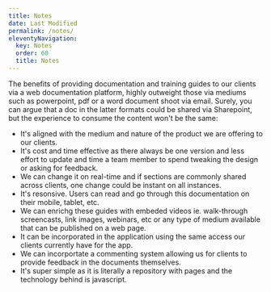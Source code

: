 ```yaml
---
title: Notes
date: Last Modified 
permalink: /notes/
eleventyNavigation:
  key: Notes 
  order: 60
  title: Notes
---
```


The benefits of providing documentation and training guides to our clients via a web documentation platform, highly outweight those via mediums such as powerpoint, pdf or a word document shoot via email. Surely, you can argue that a doc in the latter formats could be shared via Sharepoint, but the experience to consume the content won't be the same:

* It's aligned with the medium and nature of the product we are offering to our clients.
* It's cost and time effective as there always be one version and less effort to update and time a team member to spend tweaking the design or asking for feedback.
* We can change it on real-time and if sections are commonly shared across clients, one change could be instant on all instances.
* It's resonsive. Users can read and go through this documentation on their mobile, tablet, etc.
* We can enrichg these guides with embeded videos ie. walk-through screencasts, link images, webinars, etc or any type of medium available that can be published on a web page.
* It can be incorporated in the application using the same access our clients currently have for the app.
* We can incorportate a commenting system allowing us for clients to provide feedback in the documents themselves.
* It's super simple as it is literally a repository with pages and the technology behind is javascript.
